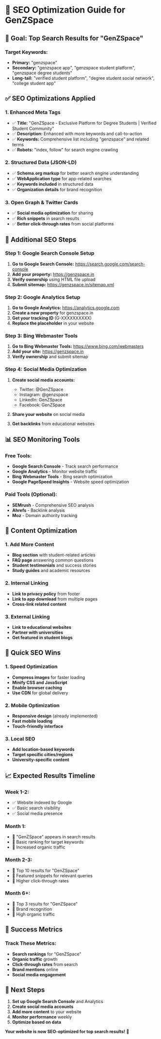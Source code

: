 # 🚀 SEO Optimization Guide for GenZSpace

## 🎯 **Goal: Top Search Results for "GenZSpace"**

### **Target Keywords:**
- **Primary:** "genzspace"
- **Secondary:** "genzspace app", "genzspace student platform", "genzspace degree students"
- **Long-tail:** "verified student platform", "degree student social network", "college student app"

## ✅ **SEO Optimizations Applied**

### **1. Enhanced Meta Tags**
- ✅ **Title:** "GenZSpace - Exclusive Platform for Degree Students | Verified Student Community"
- ✅ **Description:** Enhanced with more keywords and call-to-action
- ✅ **Keywords:** Comprehensive list including "genzspace" and related terms
- ✅ **Robots:** "index, follow" for search engine crawling

### **2. Structured Data (JSON-LD)**
- ✅ **Schema.org markup** for better search engine understanding
- ✅ **WebApplication type** for app-related searches
- ✅ **Keywords included** in structured data
- ✅ **Organization details** for brand recognition

### **3. Open Graph & Twitter Cards**
- ✅ **Social media optimization** for sharing
- ✅ **Rich snippets** in search results
- ✅ **Better click-through rates** from social platforms

## 🔧 **Additional SEO Steps**

### **Step 1: Google Search Console Setup**
1. **Go to Google Search Console:** https://search.google.com/search-console
2. **Add your property:** https://genzspace.in
3. **Verify ownership** using HTML file upload
4. **Submit sitemap:** https://genzspace.in/sitemap.xml

### **Step 2: Google Analytics Setup**
1. **Go to Google Analytics:** https://analytics.google.com
2. **Create a new property** for genzspace.in
3. **Get your tracking ID** (G-XXXXXXXXXX)
4. **Replace the placeholder** in your website

### **Step 3: Bing Webmaster Tools**
1. **Go to Bing Webmaster Tools:** https://www.bing.com/webmasters
2. **Add your site:** https://genzspace.in
3. **Verify ownership** and submit sitemap

### **Step 4: Social Media Optimization**
1. **Create social media accounts:**
   - Twitter: @GenZSpace
   - Instagram: @genzspace
   - LinkedIn: GenZSpace
   - Facebook: GenZSpace

2. **Share your website** on social media
3. **Get backlinks** from educational websites

## 📊 **SEO Monitoring Tools**

### **Free Tools:**
- **Google Search Console** - Track search performance
- **Google Analytics** - Monitor website traffic
- **Bing Webmaster Tools** - Bing search optimization
- **Google PageSpeed Insights** - Website speed optimization

### **Paid Tools (Optional):**
- **SEMrush** - Comprehensive SEO analysis
- **Ahrefs** - Backlink analysis
- **Moz** - Domain authority tracking

## 🎯 **Content Optimization**

### **1. Add More Content**
- **Blog section** with student-related articles
- **FAQ page** answering common questions
- **Student testimonials** and success stories
- **Study guides** and academic resources

### **2. Internal Linking**
- **Link to privacy policy** from footer
- **Link to app download** from multiple pages
- **Cross-link related content**

### **3. External Linking**
- **Link to educational websites**
- **Partner with universities**
- **Get featured in student blogs**

## 🚀 **Quick SEO Wins**

### **1. Speed Optimization**
- **Compress images** for faster loading
- **Minify CSS and JavaScript**
- **Enable browser caching**
- **Use CDN** for global delivery

### **2. Mobile Optimization**
- **Responsive design** (already implemented)
- **Fast mobile loading**
- **Touch-friendly interface**

### **3. Local SEO**
- **Add location-based keywords**
- **Target specific cities/regions**
- **University-specific content**

## 📈 **Expected Results Timeline**

### **Week 1-2:**
- ✅ Website indexed by Google
- ✅ Basic search visibility
- ✅ Social media presence

### **Month 1:**
- 🎯 "GenZSpace" appears in search results
- 🎯 Basic ranking for target keywords
- 🎯 Increased organic traffic

### **Month 2-3:**
- 🎯 Top 10 results for "GenZSpace"
- 🎯 Featured snippets for relevant queries
- 🎯 Higher click-through rates

### **Month 6+:**
- 🎯 Top 3 results for "GenZSpace"
- 🎯 Brand recognition
- 🎯 High organic traffic

## 🎉 **Success Metrics**

### **Track These Metrics:**
- **Search rankings** for "GenZSpace"
- **Organic traffic** growth
- **Click-through rates** from search
- **Brand mentions** online
- **Social media engagement**

## 🚀 **Next Steps**

1. **Set up Google Search Console** and Analytics
2. **Create social media accounts**
3. **Add more content** to your website
4. **Monitor performance** weekly
5. **Optimize based on data**

**Your website is now SEO-optimized for top search results!** 🎯
